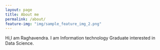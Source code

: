 ```yaml
---
layout: page
title: About me
permalink: /about/
feature-img: "img/sample_feature_img_2.png"
---
```



Hi,I am Raghavendra. I am Information technology Graduate interested in Data Science. 
